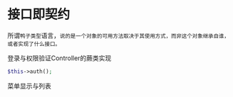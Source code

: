 接口即契约
========



所谓`鸭子类型`语言，`说的是一个对象的可用方法取决于其使用方式，而非这个对象继承自谁，或者实现了什么接口。`




登录与权限验证Controller的蕨类实现
```php
$this->auth();
```

菜单显示与列表


